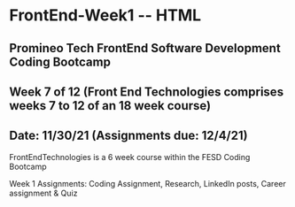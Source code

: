 # FrontEnd-Week1 -- HTML

## Promineo Tech FrontEnd Software Development Coding Bootcamp 
## Week 7 of 12 (Front End Technologies comprises weeks 7 to 12 of an 18 week course)
## Date:  11/30/21 (Assignments due:  12/4/21) 

FrontEndTechnologies is a 6 week course within the FESD Coding Bootcamp

Week 1 Assignments:  Coding Assignment, Research, LinkedIn posts, 
                     Career assignment & Quiz
